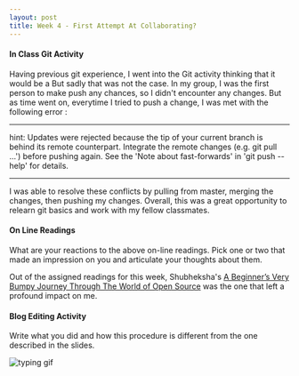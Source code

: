 ```yaml
---
layout: post
title: Week 4 - First Attempt At Collaborating?
---
```


#### In Class Git Activity 
Having previous git experience, I went into the Git activity thinking that it would be a 
But sadly that was not the case. In my group, I was the first person to make push any chances, so I didn't encounter any changes. But as time went on, everytime I tried to push a change, I was met with the following error :

***
hint: Updates were rejected because the tip of your current branch is behind its remote counterpart. Integrate the remote changes (e.g. git pull ...') before pushing again. See the 'Note about fast-forwards' in 'git push --help' for details.
***

I was able to resolve these conflicts by pulling from master, merging the changes, then pushing my changes. Overall, this was a great opportunity to relearn git basics and work with my fellow classmates.

#### On Line Readings
What are your reactions to the above on-line readings. Pick one or two that made an impression on you and articulate your thoughts about them.

Out of the assigned readings for this week, Shubheksha's [A Beginner’s Very Bumpy Journey Through The World of Open Source] was the one that left a profound impact on me.

#### Blog Editing Activity
Write what you did and how this procedure is different from the one described in the slides.

![typing gif]

[typing gif]: https://data.whicdn.com/images/164025190/original.gif
[A Beginner’s Very Bumpy Journey Through The World of Open Source]:https://www.freecodecamp.org/news/a-beginners-very-bumpy-journey-through-the-world-of-open-source-4d108d540b39/